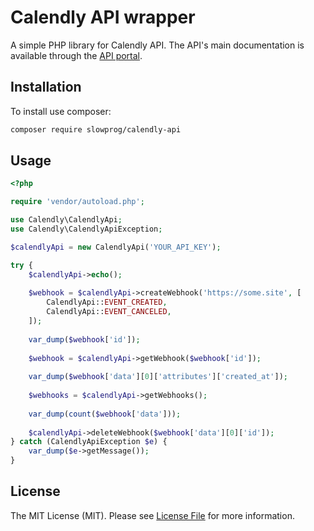 # Calendly API wrapper

A simple PHP library for Calendly API. The API's main documentation is available through the [API portal](https://developer.calendly.com/docs/getting-started).

## Installation

To install use composer:

```bash
composer require slowprog/calendly-api
```

## Usage

```php
<?php

require 'vendor/autoload.php';

use Calendly\CalendlyApi;
use Calendly\CalendlyApiException;

$calendlyApi = new CalendlyApi('YOUR_API_KEY');

try {
    $calendlyApi->echo();
    
    $webhook = $calendlyApi->createWebhook('https://some.site', [
        CalendlyApi::EVENT_CREATED, 
        CalendlyApi::EVENT_CANCELED,
    ]);
    
    var_dump($webhook['id']);
    
    $webhook = $calendlyApi->getWebhook($webhook['id']);
    
    var_dump($webhook['data'][0]['attributes']['created_at']);
    
    $webhooks = $calendlyApi->getWebhooks();
    
    var_dump(count($webhook['data']));
    
    $calendlyApi->deleteWebhook($webhook['data'][0]['id']);    
} catch (CalendlyApiException $e) {
    var_dump($e->getMessage());
}
```

## License

The MIT License (MIT). Please see [License File](LICENSE.md) for more information.

